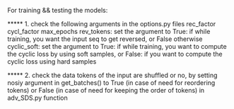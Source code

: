 For training && testing the models:

***** 1. check the following arguments in the options.py files
	rec_factor
	cycl_factor
	max_epochs
	rev_tokens:  set the argument to  True: if while training, you want the input seq to get reversed, or False otherwise
	cyclic_soft: set the argument to  True: if while training, you want to compute the cyclic loss by using soft samples, or False: if you want to compute the cyclic loss using hard samples

***** 2. check the data tokens of the input are shuffled or no, by setting nosiy argument in get_batches() to True (in case of need for reordering tokens) or False (in case of need for keeping the order of  tokens) in adv_SDS.py function 

